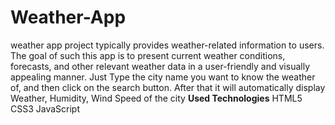 # Weather-App
 weather app project typically  provides weather-related information to users. The goal of such this app is to present current weather conditions, forecasts, and other relevant weather data in a user-friendly and visually appealing manner.
Just Type the city name you want to know the weather of, and then click on the search button.
After that it will automatically display Weather, Humidity, Wind Speed of the city
**Used Technologies**
HTML5
CSS3
JavaScript
